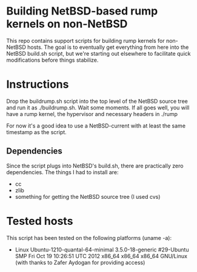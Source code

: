 Building NetBSD-based rump kernels on non-NetBSD
================================================

This repo contains support scripts for building rump kernels for
non-NetBSD hosts.  The goal is to eventually get everything from here
into the NetBSD build.sh script, but we're starting out elsewhere to
facilitate quick modifications before things stabilize.


Instructions
============

Drop the buildrump.sh script into the top level of the NetBSD source tree
and run it as ./buildrump.sh.  Wait some moments.  If all goes well, you
will have a rump kernel, the hypervisor and necessary headers in ./rump

For now it's a good idea to use a NetBSD-current with at least
the same timestamp as the script.

Dependencies
------------

Since the script plugs into NetBSD's build.sh, there are practically
zero dependencies.  The things I had to install are:

- cc
- zlib
- something for getting the NetBSD source tree (I used cvs)


Tested hosts
============

This script has been tested on the following platforms (uname -a):

- Linux Ubuntu-1210-quantal-64-minimal 3.5.0-18-generic #29-Ubuntu SMP Fri Oct 19 10:26:51 UTC 2012 x86_64 x86_64 x86_64 GNU/Linux (with thanks to Zafer Aydogan for providing access)
